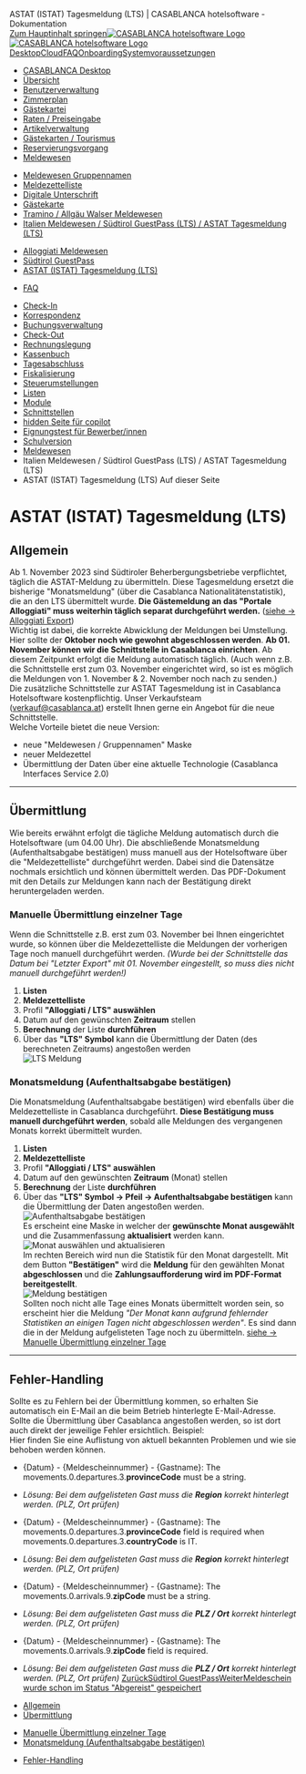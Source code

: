 ASTAT (ISTAT) Tagesmeldung (LTS) | CASABLANCA hotelsoftware - Dokumentation  
[Zum Hauptinhalt springen](https://docs.casablanca.at/desktop/registration/registration_italy/lts_astat/#__docusaurus_skipToContent_fallback)[![CASABLANCA hotelsoftware Logo](https://docs.casablanca.at/img/logo.png) ![CASABLANCA hotelsoftware Logo](https://docs.casablanca.at/img/Casablanca_LOGO_2022_neg.png)](https://docs.casablanca.at/) [Desktop](https://docs.casablanca.at/desktop/desktop/)[Cloud](https://docs.casablanca.at/cloud/cloud_systems/)[FAQ](https://docs.casablanca.at/faq)[Onboarding](https://docs.casablanca.at/onboarding/fiscalization)[Systemvoraussetzungen](https://docs.casablanca.at/system_requirements)  
* [CASABLANCA Desktop](https://docs.casablanca.at/desktop/desktop/)
* [Übersicht](https://docs.casablanca.at/desktop/interface/)
* [Benutzerverwaltung](https://docs.casablanca.at/desktop/user_management/)
* [Zimmerplan](https://docs.casablanca.at/desktop/room_plan/)
* [Gästekartei](https://docs.casablanca.at/desktop/guest_profile/)
* [Raten / Preiseingabe](https://docs.casablanca.at/desktop/raten/)
* [Artikelverwaltung](https://docs.casablanca.at/desktop/articles/)
* [Gästekarten / Tourismus](https://docs.casablanca.at/desktop/guest_cards/)
* [Reservierungsvorgang](https://docs.casablanca.at/desktop/reservation_process/)
* [Meldewesen](https://docs.casablanca.at/desktop/registration/)
+ [Meldewesen Gruppennamen](https://docs.casablanca.at/desktop/registration/registration_groupnames/)
+ [Meldezettelliste](https://docs.casablanca.at/desktop/registration/registration_list/)
+ [Digitale Unterschrift](https://docs.casablanca.at/desktop/registration/e_signature/)
+ [Gästekarte](https://docs.casablanca.at/desktop/registration/guest_card/)
+ [Tramino / Allgäu Walser Meldewesen](https://docs.casablanca.at/desktop/registration/tramino/)
+ [Italien Meldewesen / Südtirol GuestPass (LTS) / ASTAT Tagesmeldung (LTS)](https://docs.casablanca.at/desktop/registration/registration_italy/alloggiati)
- [Alloggiati Meldewesen](https://docs.casablanca.at/desktop/registration/registration_italy/alloggiati)
- [Südtirol GuestPass](https://docs.casablanca.at/desktop/registration/registration_italy/guestpass)
- [ASTAT (ISTAT) Tagesmeldung (LTS)](https://docs.casablanca.at/desktop/registration/registration_italy/lts_astat)
+ [FAQ](https://docs.casablanca.at/desktop/registration/faq/error_code_15)
* [Check-In](https://docs.casablanca.at/desktop/check_in/)
* [Korrespondenz](https://docs.casablanca.at/desktop/correspondence/)
* [Buchungsverwaltung](https://docs.casablanca.at/desktop/account/)
* [Check-Out](https://docs.casablanca.at/desktop/check-out/)
* [Rechnungslegung](https://docs.casablanca.at/desktop/accounting/)
* [Kassenbuch](https://docs.casablanca.at/desktop/cashbook/)
* [Tagesabschluss](https://docs.casablanca.at/desktop/daily_closing/)
* [Fiskalisierung](https://docs.casablanca.at/desktop/fiscalization/)
* [Steuerumstellungen](https://docs.casablanca.at/desktop/tax_changes/)
* [Listen](https://docs.casablanca.at/desktop/lists/)
* [Module](https://docs.casablanca.at/desktop/module/)
* [Schnittstellen](https://docs.casablanca.at/desktop/interfaces/)
* [hidden Seite für copilot](https://docs.casablanca.at/desktop/hidden_copilot)
* [Eignungstest für Bewerber/innen](https://docs.casablanca.at/desktop/qualification)
* [Schulversion](https://docs.casablanca.at/desktop/schoolversion)  
* [Meldewesen](https://docs.casablanca.at/desktop/registration/)
* Italien Meldewesen / Südtirol GuestPass (LTS) / ASTAT Tagesmeldung (LTS)
* ASTAT (ISTAT) Tagesmeldung (LTS)
Auf dieser Seite

# ASTAT (ISTAT) Tagesmeldung (LTS)  
## Allgemein[](https://docs.casablanca.at/desktop/registration/registration_italy/lts_astat/#allgemein "Direkter Link zu Allgemein")  
Ab 1. November 2023 sind Südtiroler Beherbergungsbetriebe verpflichtet, täglich die ASTAT-Meldung zu übermitteln. Diese Tagesmeldung ersetzt die bisherige "Monatsmeldung" (über die Casablanca Nationalitätenstatistik), die an den LTS übermittelt wurde. **Die Gästemeldung an das "Portale Alloggiati" muss weiterhin täglich separat durchgeführt werden.** ([siehe -> Alloggiati Export](https://docs.casablanca.at/desktop/registration/registration_italy/alloggiati))  
Wichtig ist dabei, die korrekte Abwicklung der Meldungen bei Umstellung. Hier sollte der **Oktober noch wie gewohnt abgeschlossen werden**. **Ab 01. November können wir die Schnittstelle in Casablanca einrichten**. Ab diesem Zeitpunkt erfolgt die Meldung automatisch täglich. (Auch wenn z.B. die Schnittstelle erst zum 03. November eingerichtet wird, so ist es möglich die Meldungen von 1. November & 2. November noch nach zu senden.)  
Die zusätzliche Schnittstelle zur ASTAT Tagesmeldung ist in Casablanca Hotelsoftware kostenpflichtig. Unser Verkaufsteam (verkauf@casablanca.at) erstellt Ihnen gerne ein Angebot für die neue Schnittstelle.  
Welche Vorteile bietet die neue Version:  
* neue "Meldewesen / Gruppennamen" Maske
* neuer Meldezettel
* Übermittlung der Daten über eine aktuelle Technologie (Casablanca Interfaces Service 2.0)  
---

## Übermittlung[](https://docs.casablanca.at/desktop/registration/registration_italy/lts_astat/#übermittlung "Direkter Link zu Übermittlung")  
Wie bereits erwähnt erfolgt die tägliche Meldung automatisch durch die Hotelsoftware (um 04.00 Uhr). Die abschließende Monatsmeldung (Aufenthaltsabgabe bestätigen) muss manuell aus der Hotelsoftware über die "Meldezettelliste" durchgeführt werden. Dabei sind die Datensätze nochmals ersichtlich und können übermittelt werden. Das PDF-Dokument mit den Details zur Meldungen kann nach der Bestätigung direkt heruntergeladen werden.

### Manuelle Übermittlung einzelner Tage[](https://docs.casablanca.at/desktop/registration/registration_italy/lts_astat/#manuelle-übermittlung-einzelner-tage "Direkter Link zu Manuelle Übermittlung einzelner Tage")  
Wenn die Schnittstelle z.B. erst zum 03. November bei Ihnen eingerichtet wurde, so können über die Meldezettelliste die Meldungen der vorherigen Tage noch manuell durchgeführt werden. *(Wurde bei der Schnittstelle das Datum bei "Letzter Export" mit 01. November eingestellt, so muss dies nicht manuell durchgeführt werden!)*  
1. **Listen**
2. **Meldezettelliste**
3. Profil **"Alloggiati / LTS" auswählen**
4. Datum auf den gewünschten **Zeitraum** stellen
5. **Berechnung** der Liste **durchführen**
6. Über das **"LTS" Symbol** kann die Übermittlung der Daten (des berechneten Zeitraums) angestoßen werden  
![LTS Meldung](https://docs.casablanca.at/assets/images/daily_report-fdf5e5dfe53035257370d1ad103a549a.png "LTS Meldung")

### Monatsmeldung (Aufenthaltsabgabe bestätigen)[](https://docs.casablanca.at/desktop/registration/registration_italy/lts_astat/#monatsmeldung-aufenthaltsabgabe-bestätigen "Direkter Link zu Monatsmeldung (Aufenthaltsabgabe bestätigen)")  
Die Monatsmeldung (Aufenthaltsabgabe bestätigen) wird ebenfalls über die Meldezettelliste in Casablanca durchgeführt. **Diese Bestätigung muss manuell durchgeführt werden**, sobald alle Meldungen des vergangenen Monats korrekt übermittelt wurden.  
1. **Listen**
2. **Meldezettelliste**
3. Profil **"Alloggiati / LTS" auswählen**
4. Datum auf den gewünschten **Zeitraum** (Monat) stellen
5. **Berechnung** der Liste **durchführen**
6. Über das **"LTS" Symbol -> Pfeil -> Aufenthaltsabgabe bestätigen** kann die Übermittlung der Daten angestoßen werden.  
![Aufenthaltsabgabe bestätigen](https://docs.casablanca.at/assets/images/monthly_report-a17cce6d4fc56bbc8c6aacff35097e37.png "Aufenthaltsabgabe bestätigen")  
Es erscheint eine Maske in welcher der **gewünschte Monat ausgewählt** und die Zusammenfassung **aktualisiert** werden kann.  
![Monat auswählen und aktualisieren](https://docs.casablanca.at/assets/images/monthly_report_load-b718b9f348863dec74cb7b53e6440c37.png "Monat auswählen und aktualisieren")  
Im rechten Bereich wird nun die Statistik für den Monat dargestellt. Mit dem Button **"Bestätigen"** wird die **Meldung** für den gewählten Monat **abgeschlossen** und die **Zahlungsaufforderung wird im PDF-Format bereitgestellt**.  
![Meldung bestätigen](https://docs.casablanca.at/assets/images/monthly_report_finished-518c554b84c1c0c224409c9e037e6399.png "Meldung bestätigen")  
Sollten noch nicht alle Tage eines Monats übermittelt worden sein, so erscheint hier die Meldung *"Der Monat kann aufgrund fehlernder Statistiken an einigen Tagen nicht abgeschlossen werden"*. Es sind dann die in der Meldung aufgelisteten Tage noch zu übermitteln. [siehe -> Manuelle Übermittlung einzelner Tage](https://docs.casablanca.at/desktop/registration/registration_italy/lts_astat/#manuelle-%C3%BCbermittlung-einzelner-tage)  
---

## Fehler-Handling[](https://docs.casablanca.at/desktop/registration/registration_italy/lts_astat/#fehler-handling "Direkter Link zu Fehler-Handling")  
Sollte es zu Fehlern bei der Übermittlung kommen, so erhalten Sie automatisch ein E-Mail an die beim Betrieb hinterlegte E-Mail-Adresse. Sollte die Übermittlung über Casablanca angestoßen werden, so ist dort auch direkt der jeweilige Fehler ersichtlich. Beispiel:  
Hier finden Sie eine Auflistung von aktuell bekannten Problemen und wie sie behoben werden können.  
* {Datum} - {Meldescheinnummer} - {Gastname}: The movements.0.departures.3.**provinceCode** must be a string.
+ *Lösung: Bei dem aufgelisteten Gast muss die **Region** korrekt hinterlegt werden. (PLZ, Ort prüfen)*
* {Datum} - {Meldescheinnummer} - {Gastname}: The movements.0.departures.3.**provinceCode** field is required when movements.0.departures.3.**countryCode** is IT.
+ *Lösung: Bei dem aufgelisteten Gast muss die **Region** korrekt hinterlegt werden. (PLZ, Ort prüfen)*
* {Datum} - {Meldescheinnummer} - {Gastname}: The movements.0.arrivals.9.**zipCode** must be a string.
+ *Lösung: Bei dem aufgelisteten Gast muss die **PLZ / Ort** korrekt hinterlegt werden. (PLZ, Ort prüfen)*
* {Datum} - {Meldescheinnummer} - {Gastname}: The movements.0.arrivals.9.**zipCode** field is required.
+ *Lösung: Bei dem aufgelisteten Gast muss die **PLZ / Ort** korrekt hinterlegt werden. (PLZ, Ort prüfen)*
[ZurückSüdtirol GuestPass](https://docs.casablanca.at/desktop/registration/registration_italy/guestpass)[WeiterMeldeschein wurde schon im Status "Abgereist" gespeichert](https://docs.casablanca.at/desktop/registration/faq/error_code_15)  
* [Allgemein](https://docs.casablanca.at/desktop/registration/registration_italy/lts_astat/#allgemein)
* [Übermittlung](https://docs.casablanca.at/desktop/registration/registration_italy/lts_astat/#übermittlung)
+ [Manuelle Übermittlung einzelner Tage](https://docs.casablanca.at/desktop/registration/registration_italy/lts_astat/#manuelle-übermittlung-einzelner-tage)
+ [Monatsmeldung (Aufenthaltsabgabe bestätigen)](https://docs.casablanca.at/desktop/registration/registration_italy/lts_astat/#monatsmeldung-aufenthaltsabgabe-bestätigen)
* [Fehler-Handling](https://docs.casablanca.at/desktop/registration/registration_italy/lts_astat/#fehler-handling)